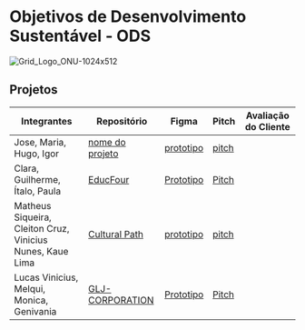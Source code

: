 # Objetivos de Desenvolvimento Sustentável - ODS
![Grid_Logo_ONU-1024x512](https://github.com/fernandoleonid/ODS2023/assets/42476943/a95a668a-5441-4c13-a07c-0872d627cab9)

## Projetos
| Integrantes | Repositório | Figma | Pitch |Avaliação do Cliente |
|---|---|---|---|---|
|Jose, Maria, Hugo, Igor | [nome do projeto](http://github.com) | [prototipo](http://figma.com.br) | [pitch](http://youtube.com)|
|Clara, Guilherme, Ítalo, Paula | [EducFour](https://github.com/believeItalo/Projeto_EducFour) | [Prototipo](https://www.figma.com/file/fs3OMtd84Y9Vs73ii53vpB/EducFour?type=design&t=R09lbk9w4ESpwyoL-0) | [Pitch](https://youtu.be/DE7cfPN3zc0)|
|Matheus Siqueira, Cleiton Cruz, Vinicius Nunes, Kaue Lima | [Cultural Path](https://github.com/MKCV-CO) | [prototipo](https://www.figma.com/file/5QrcmwM2QXbN42xMGfKBoz/Cultural-Path?type=design&node-id=0%3A1&t=cxNijrUUUrnQXlki-1) | [pitch](https://www.youtube.com/watch?v=jt4HQs3xQeY)|
|Lucas Vinicius, Melqui, Monica, Genivania | [GLJ-CORPORATION](https://github.com/lucasvinip/PROJETO-WSD) | [Prototipo](https://www.figma.com/file/BUSKQHItq5SdVBLk5XuKOe/GLJ---CORPORATION?type=design&node-id=0-1&t=DIUkV9M3l4lCbUxA-0) | [Pitch](https://sesisenaispedu-my.sharepoint.com/:v:/g/personal/genivania_oliveira_senaisp_edu_br/Eefle4EixT5AgIT4X9mr3OEBtTx9x1lBne7v-ce1UJocag)|
